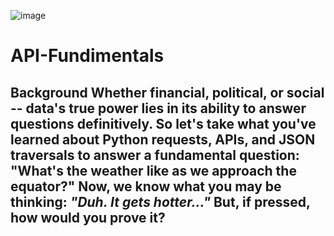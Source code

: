 
![image](https://user-images.githubusercontent.com/71952428/117760743-34befb00-b1f4-11eb-9cc8-3c0810344837.png)


# API-Fundimentals
## Background  Whether financial, political, or social -- data's true power lies in its ability to answer questions definitively. So let's take what you've learned about Python requests, APIs, and JSON traversals to answer a fundamental question: "What's the weather like as we approach the equator?"  Now, we know what you may be thinking: _"Duh. It gets hotter..."_  But, if pressed, how would you **prove** it?
